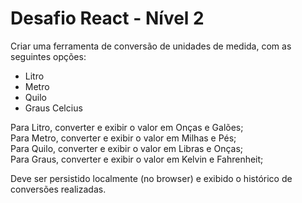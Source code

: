 # Desafio React - Nível 2

Criar uma ferramenta de conversão de unidades de medida, com as seguintes opções:
- Litro
- Metro
- Quilo
- Graus Celcius

Para Litro, converter e exibir o valor em Onças e Galões;\
Para Metro, converter e exibir o valor em Milhas e Pés;\
Para Quilo, converter e exibir o valor em Libras e Onças;\
Para Graus, converter e exibir o valor em Kelvin e Fahrenheit;


Deve ser persistido localmente (no browser) e exibido o histórico de conversões realizadas.
